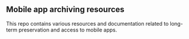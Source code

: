 ## Mobile app archiving resources

This repo contains various resources and documentation related to long-term preservation and access to mobile apps.
